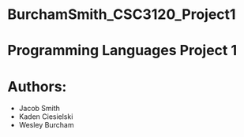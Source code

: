 # BurchamSmith_CSC3120_Project1

# Programming Languages Project 1

# Authors:
- Jacob Smith
- Kaden Ciesielski
- Wesley Burcham
